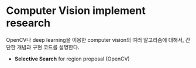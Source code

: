 # Computer Vision implement research

OpenCV나 deep learning을 이용한 computer vision의 여러 알고리즘에 대해서, 간단한 개념과 구현 코드를 설명한다.

+ **Selective Search** for region proposal (OpenCV)